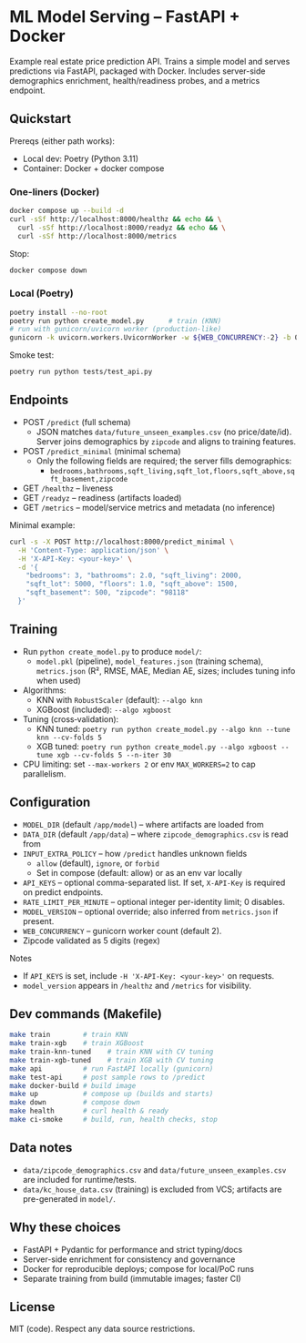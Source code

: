 # ML Model Serving – FastAPI + Docker

Example real estate price prediction API. Trains a simple model and serves predictions via FastAPI, packaged with Docker. Includes server-side demographics enrichment, health/readiness probes, and a metrics endpoint.

## Quickstart

Prereqs (either path works):
- Local dev: Poetry (Python 3.11)
- Container: Docker + docker compose

### One-liners (Docker)
```bash
docker compose up --build -d
curl -sSf http://localhost:8000/healthz && echo && \
  curl -sSf http://localhost:8000/readyz && echo && \
  curl -sSf http://localhost:8000/metrics
```
Stop:
```bash
docker compose down
```

### Local (Poetry)
```bash
poetry install --no-root
poetry run python create_model.py      # train (KNN)
# run with gunicorn/uvicorn worker (production-like)
gunicorn -k uvicorn.workers.UvicornWorker -w ${WEB_CONCURRENCY:-2} -b 0.0.0.0:8000 app.main:app
```
Smoke test:
```bash
poetry run python tests/test_api.py
```

## Endpoints
- POST `/predict` (full schema)
  - JSON matches `data/future_unseen_examples.csv` (no price/date/id). Server joins demographics by `zipcode` and aligns to training features.
- POST `/predict_minimal` (minimal schema)
  - Only the following fields are required; the server fills demographics:
    - `bedrooms,bathrooms,sqft_living,sqft_lot,floors,sqft_above,sqft_basement,zipcode`
- GET `/healthz` – liveness
- GET `/readyz` – readiness (artifacts loaded)
- GET `/metrics` – model/service metrics and metadata (no inference)

Minimal example:
```bash
curl -s -X POST http://localhost:8000/predict_minimal \
  -H 'Content-Type: application/json' \
  -H 'X-API-Key: <your-key>' \
  -d '{
    "bedrooms": 3, "bathrooms": 2.0, "sqft_living": 2000,
    "sqft_lot": 5000, "floors": 1.0, "sqft_above": 1500,
    "sqft_basement": 500, "zipcode": "98118"
  }'
```

## Training
- Run `python create_model.py` to produce `model/`:
  - `model.pkl` (pipeline), `model_features.json` (training schema), `metrics.json` (R², RMSE, MAE, Median AE, sizes; includes tuning info when used)
- Algorithms:
  - KNN with `RobustScaler` (default): `--algo knn`
  - XGBoost (included): `--algo xgboost`
- Tuning (cross‑validation):
  - KNN tuned: `poetry run python create_model.py --algo knn --tune knn --cv-folds 5`
  - XGB tuned: `poetry run python create_model.py --algo xgboost --tune xgb --cv-folds 5 --n-iter 30`
- CPU limiting: set `--max-workers 2` or env `MAX_WORKERS=2` to cap parallelism.

## Configuration
- `MODEL_DIR` (default `/app/model`) – where artifacts are loaded from
- `DATA_DIR` (default `/app/data`) – where `zipcode_demographics.csv` is read from
- `INPUT_EXTRA_POLICY` – how `/predict` handles unknown fields
  - `allow` (default), `ignore`, or `forbid`
  - Set in compose (default: allow) or as an env var locally
- `API_KEYS` – optional comma-separated list. If set, `X-API-Key` is required on predict endpoints.
- `RATE_LIMIT_PER_MINUTE` – optional integer per-identity limit; 0 disables.
- `MODEL_VERSION` – optional override; also inferred from `metrics.json` if present.
- `WEB_CONCURRENCY` – gunicorn worker count (default 2).
- Zipcode validated as 5 digits (regex)

Notes
- If `API_KEYS` is set, include `-H 'X-API-Key: <your-key>'` on requests.
- `model_version` appears in `/healthz` and `/metrics` for visibility.

## Dev commands (Makefile)
```bash
make train        # train KNN
make train-xgb    # train XGBoost
make train-knn-tuned    # train KNN with CV tuning
make train-xgb-tuned    # train XGB with CV tuning
make api          # run FastAPI locally (gunicorn)
make test-api     # post sample rows to /predict
make docker-build # build image
make up           # compose up (builds and starts)
make down         # compose down
make health       # curl health & ready
make ci-smoke     # build, run, health checks, stop
```

## Data notes
- `data/zipcode_demographics.csv` and `data/future_unseen_examples.csv` are included for runtime/tests.
- `data/kc_house_data.csv` (training) is excluded from VCS; artifacts are pre-generated in `model/`.

## Why these choices
- FastAPI + Pydantic for performance and strict typing/docs
- Server-side enrichment for consistency and governance
- Docker for reproducible deploys; compose for local/PoC runs
- Separate training from build (immutable images; faster CI)

## License
MIT (code). Respect any data source restrictions.

